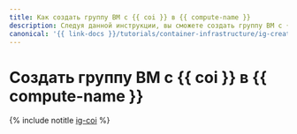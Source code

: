 ```yaml
---
title: Как создать группу ВМ с {{ coi }} в {{ compute-name }}
description: Следуя данной инструкции, вы сможете создать группу ВМ с {{ coi }} в {{ compute-name }}.
canonical: '{{ link-docs }}/tutorials/container-infrastructure/ig-create'
---
```


# Создать группу ВМ с {{ coi }} в {{ compute-name }}

{% include notitle [ig-coi](../../../_tutorials/containers/ig-create.md) %}
